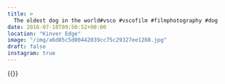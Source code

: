 ```yaml
---
title: >
  The oldest dog in the world#vsco #vscofilm #filmphotography #dog
date: 2016-07-18T09:50:52+00:00
location: "Kinver Edge"
image: "/img/a6d85c5d00442039cc75c29327ee1288.jpg"
draft: false
instagram: true
---
```


{{<photo src="/img/a6d85c5d00442039cc75c29327ee1288.jpg">}}
